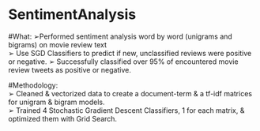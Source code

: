 # SentimentAnalysis  
  
#What:
➢Performed sentiment analysis word by word (unigrams and bigrams) on movie review text  
➢ Use SGD Classifiers to predict if new, unclassified reviews were positive or negative.
➢ Successfully classified over 95% of encountered movie review tweets as positive or negative. 

#Methodology:  
➢ Cleaned & vectorized data to create a document-term & a tf-idf matrices for unigram & bigram models.  
➢ Trained 4 Stochastic Gradient Descent Classifiers, 1 for each matrix, & optimized them with Grid Search.  
